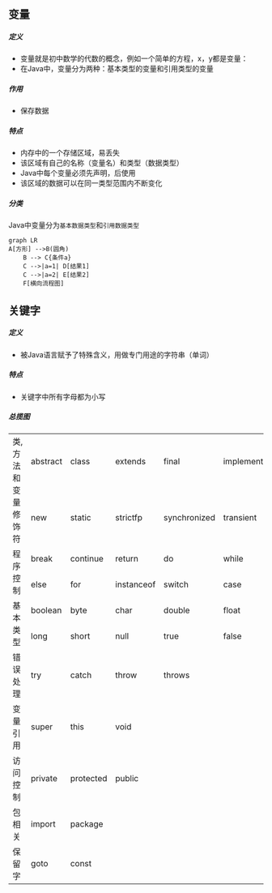 ## 变量

##### 定义
- 变量就是初中数学的代数的概念，例如一个简单的方程，x，y都是变量：
- 在Java中，变量分为两种：基本类型的变量和引用类型的变量

##### 作用

- 保存数据

##### 特点
- 内存中的一个存储区域，易丢失
- 该区域有自己的名称（变量名）和类型（数据类型）
- Java中每个变量必须先声明，后使用
- 该区域的数据可以在同一类型范围内不断变化

##### 分类
Java中变量分为<code>基本数据类型</code>和<code>引用数据类型</code>

```mermaid
graph LR
A[方形] -->B(圆角)
    B --> C{条件a}
    C -->|a=1| D[结果1]
    C -->|a=2| E[结果2]
    F[横向流程图]
```



## 关键字
##### 定义
- 被Java语言赋予了特殊含义，用做专门用途的字符串（单词）

##### 特点
- 关键字中所有字母都为小写

##### 总揽图

<table>
<tr>
    <td rowspan="2"> 类,方法和变量修饰符<br/>
    <td>abstract</td>
    <td>class</td>
    <td>extends</td>
    <td>final</td>
    <td>implements</td>
    <td>interface</td>
    <td>native</td>
</tr>
<tr>
    <td>new</td>
    <td>static</td>
    <td>strictfp</td>
    <td>synchronized</td>
    <td>transient</td>
    <td>volatile</td>
</tr>
<tr>
    <td rowspan="2"> 程序控制</td>
    <td>break</td>
    <td>continue</td>
    <td>return</td>
    <td>do</td>
    <td>while</td>
    <td>if</td>
</tr>
<tr>
    <td>else</td>
    <td>for</td>
    <td>instanceof</td>
    <td>switch</td>
    <td>case</td>
    <td>default</td>
</tr>
<tr>
    <td rowspan="2">基本类型</td>
    <td>boolean</td>
    <td>byte</td>
    <td>char</td>
    <td>double</td>
    <td>float</td>
    <td>int</td>
</tr>
<tr>
    <td>long</td>
    <td>short</td>
    <td>null</td>
    <td>true</td>
    <td>false</td>
</tr>
<tr>
    <td rowspan="1">错误处理</td>
    <td>try</td>
    <td>catch</td>
    <td>throw</td>
    <td>throws</td>
</tr>
<tr>
    <td rowspan="1">变量引用</td>
    <td>super</td>
    <td>this</td>
    <td>void</td>
</tr>
<tr>
    <td rowspan="1"> 访问控制<br/>
    <td>private</td>
    <td>protected</td>
    <td>public</td>
</tr>
<tr>
    <td rowspan="1">包相关</td>
    <td>import</td>
    <td>package</td>
</tr>
<tr>
    <td rowspan="1">保留字</td>
    <td>goto</td>
    <td>const</td>
</tr>
</table>
